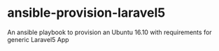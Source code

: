 # ansible-provision-laravel5
An ansible playbook to provision an Ubuntu 16.10 with requirements for generic Laravel5 App
